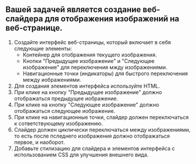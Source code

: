 ## Вашей задачей является создание веб-слайдера для отображения изображений на веб-странице.

1. Создайте интерфейс веб-страницы, который включает в себя следующие элементы:
   - Контейнер для отображения текущего изображения.
   - Кнопки "Предыдущее изображение" и "Следующее изображение" для переключения мжду изображениями.
   - Навигационные точки (индикаторы) для быстрого переключения между иображениями.
2. Для создания элементов интерфейса используйте HTML.
3. При клике на кнопку "Предыдущее изображение" должно отображаться предыдущее иображение.
4. При клике на кнопку "Следующее изображение" должно отображаться следующее иображение.
5. При клике на навигационные точки, слайдер должен переключаться к сответствующему изображению.
6. Слайдер должен циклически переключаться между изображениями, то есть после пследнего изображения должно отображаться первое, и наоборот.
7. Добавьте стилизацию для слайдера и элементов интерфейса с использованием CSS для улучшения внешнего вида.
